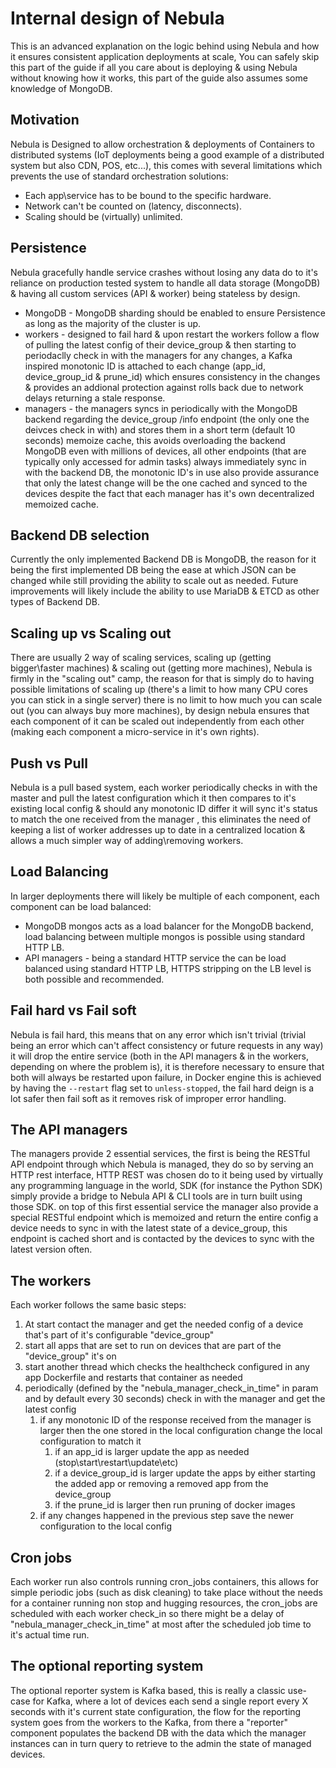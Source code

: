 # Internal design of Nebula

This is an advanced explanation on the logic behind using Nebula and how it ensures consistent application deployments at scale, You can safely skip this part of the guide if all you care about is deploying & using Nebula without knowing how it works, this part of the guide also assumes some knowledge of MongoDB.

## Motivation

Nebula is Designed to allow orchestration & deployments of Containers to distributed systems (IoT deployments being a good example of a distributed system but also CDN, POS, etc...), this comes with several limitations which prevents the use of standard orchestration solutions:

 * Each app\service has to be bound to the specific hardware.
 * Network can't be counted on (latency, disconnects).
 * Scaling should be (virtually) unlimited.
 
## Persistence

Nebula gracefully handle service crashes without losing any data do to it's reliance on production tested system to handle all data storage (MongoDB) & having all custom services (API & worker) being stateless by design.

 * MongoDB - MongoDB sharding should be enabled to ensure Persistence as long as the majority of the cluster is up.
 * workers - designed to fail hard & upon restart the workers follow a flow of pulling the latest config of their device_group & then starting to periodaclly check in with the managers for any changes, a Kafka inspired monotonic ID is attached to each change (app_id, device_group_id & prune_id) which ensures consistency in the changes & provides an addional protection against rolls back due to network delays returning a stale response.
 * managers - the managers syncs in periodically with the MongoDB backend regarding the device_group /info endpoint (the only one the deivces check in with) and stores them in a short term (default 10 seconds) memoize cache, this avoids overloading the backend MongoDB even with millions of devices, all other endpoints (that are typically only accessed for admin tasks) always immediately sync in with the backend DB, the monotonic ID's in use also provide assurance that only the latest change will be the one cached and synced to the devices despite the fact that each manager has it's own decentralized memoized cache.

## Backend DB selection

Currently the only implemented Backend DB is MongoDB, the reason for it being the first implemented DB being the ease at which JSON can be changed while still providing the ability to scale out as needed.
Future improvements will likely include the ability to use MariaDB & ETCD as other types of Backend DB.

## Scaling up vs Scaling out

There are usually 2 way of scaling services, scaling up (getting bigger\faster machines) & scaling out (getting more machines), Nebula is firmly in the "scaling out" camp, the reason for that is simply do to having possible limitations of scaling up (there's a limit to how many CPU cores you can stick in a single server) there is no limit to how much you can scale out (you can always buy more machines), by design nebula ensures that each component of it can be scaled out independently from each other (making each component a micro-service in it's own rights).

## Push vs Pull

Nebula is a pull based system, each worker periodically checks in with the master and pull the latest configuration which it then compares to it's existing local config & should any monotonic ID differ it will sync it's status to match the one received from the manager , this eliminates the need of keeping a list of worker addresses up to date in a centralized location & allows a much simpler way of adding\removing workers.

## Load Balancing

In larger deployments there will likely be multiple of each component, each component can be load balanced:

 * MongoDB mongos acts as a load balancer for the MongoDB backend, load balancing between multiple mongos is possible using standard HTTP LB.
 * API managers - being a standard HTTP service the can be load balanced using standard HTTP LB, HTTPS stripping on the LB level is both possible and recommended.

## Fail hard vs Fail soft
Nebula is fail hard, this means that on any error which isn't trivial (trivial being an error which can't affect consistency or future requests in any way) it will drop the entire service (both in the API managers & in the workers, depending on where the problem is), it is therefore necessary to ensure that both will always be restarted upon failure, in Docker engine this is achieved by having the `--restart` flag set to `unless-stopped`, the fail hard deign is a lot safer then fail soft as it removes risk of improper error handling.
 
## The API managers

The managers provide 2 essential services, the first is being the RESTful API endpoint through which Nebula is managed, they do so by serving an HTTP rest interface, HTTP REST was chosen do to it being used by virtually any programming language in the world, SDK (for instance the Python SDK) simply provide a bridge to Nebula API & CLI tools are in turn built using those SDK.
on top of this first essential service the manager also provide a special RESTful endpoint which is memoized and return the entire config a device needs to sync in with the latest state of a device_group, this endpoint is cached short and is contacted by the devices to sync with the latest version often.

## The workers

Each worker follows the same basic steps:

 1. At start contact the manager and get the needed config of a device that's part of it's configurable "device_group"
 2. start all apps that are set to run on devices that are part of the "device_group" it's on
 3. start another thread which checks the healthcheck configured in any app Dockerfile and restarts that container as needed
 4. periodically (defined by the "nebula_manager_check_in_time" in param and by default every 30 seconds) check in with the manager and get the latest config
    1. if any monotonic ID of the response received from the manager is larger then the one stored in the local configuration change the local configuration to match it
        1. if an app_id is larger update the app as needed (stop\start\restart\update\etc)
        2. if a device_group_id is larger update the apps by either starting the added app or removing a removed app from the device_group
        3. if the prune_id is larger then run pruning of docker images
    2. if any changes happened in the previous step save the newer configuration to the local config

## Cron jobs

Each worker run also controls running cron_jobs containers, this allows for simple periodic jobs (such as disk cleaning) to take place without the needs for a container running non stop and hugging resources, the cron_jobs are scheduled with each worker check_in so there might be a delay of "nebula_manager_check_in_time" at most after the scheduled job time to it's actual time run.
## The optional reporting system

The optional reporter system is Kafka based, this is really a classic use-case for Kafka, where a lot of devices each send a single report every X seconds with it's current state configuration, the flow for the reporting system goes from the workers to the Kafka, from there a "reporter" component populates the backend DB with the data which the manager instances can in turn query to retrieve to the admin the state of managed devices.